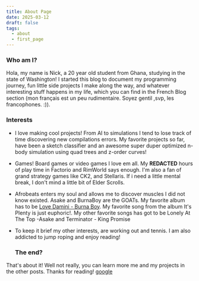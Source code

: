 ```yaml
---
title: About Page
date: 2025-03-12
draft: false
tags:
  - about
  - first_page
---
```

<h3>Who am I?</h3>

Hola, my name is Nick, a 20 year old student from Ghana, studying in the state of Washington! I started this blog to document my programming journey, fun little side projects I make along the way, and whatever interesting stuff happens in my life, which you can find in the <a>French Blog</a> section (mon français est un peu rudimentaire. Soyez gentil ,svp, les francophones. :)). 

<h3>Interests</h3>

 - I love making cool projects! From AI to simulations I tend to lose track of time discovering new compilations errors.  My favorite projects so far, have been a sketch classifier and an awesome super duper optimized n-body simulation using quad trees and z-order curves!


- Games! Board games or video games I love em all. My **REDACTED** hours of play time in Factorio and RimWorld says enough. I'm also a fan of grand strategy games like CK2, and Stellaris. If i need a little mental break, I don't mind a little bit of Elder Scrolls.


- Afrobeats enters my soul and allows me to discover muscles I did not know existed. Asake and BurnaBoy are the GOATs. My favorite album has to be <a href = "">Love Damini - Burna Boy</a>. My favorite song from the album <a> It's Plenty</a> is just euphoric!. My other favorite songs has got to be <a> Lonely At The Top -Asake </a> and <a> Terminator - King Promise</a>
- To keep it brief my other interests, are working out and tennis. I am also addicted to jump roping and enjoy reading!

	<h3>The end?</h3>
That's about it! Well not really, you can learn more me and my projects in the other posts. Thanks for reading! [google](google.com)


